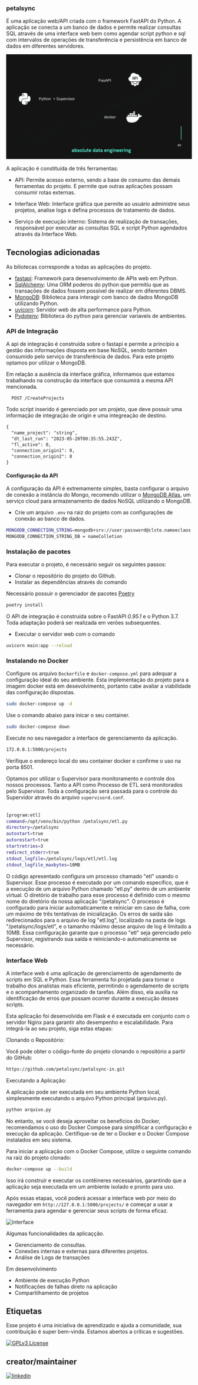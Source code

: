 
### petalsync

É uma aplicação web/API criada com o framework FastAPI do Python. A aplicação se conecta a um banco de dados e permite realizar consultas SQL através de uma interface web bem como agendar script python e sql com intervalos de operações de transferência e persistência em banco de dados em diferentes servidores. 


[![Demonstração](https://github.com/convutell/autconvutell/blob/main/petalsync/api/assets/capa.png)](https://www.youtube.com/watch?v=y3wszkN3T6s&ab_channel=ClaytonSilva)



A aplicação é constituída de três ferramentas:

- API: Permite acesso externo, sendo a base de consumo das demais ferramentas do projeto. E permite que outras aplicações possam consumir rotas externas.

- Interface Web: Interface gráfica que permite ao usuário administre seus projetos, analise logs e defina processos de tratamento de dados.

- Serviço de execução interno: Sistema de realização de transações, responsável por executar as consultas SQL e script Python agendados através da Interface Web.

## Tecnologias adicionadas

As biliotecas corresponde a todas as aplicações do projeto. 

- [fastapi](https://fastapi.tiangolo.com/): Framework para desenvolvimento de APIs web em Python.
- [SqlAlchemy](https://www.sqlalchemy.org/): Uma ORM poderos do python que permitiu que as transações de dados fossem possível de realizar em diferentes DBMS.
- [MongoDB](https://pypi.org/project/pymongo/): Biblioteca para interagir com banco de dados MongoDB utilizando Python.
- [uvicorn](https://www.uvicorn.org/): Servidor web de alta performance para Python.
- [Pydotenv](https://pypi.org/project/pydotenv/): Biblioteca do python para gerenciar variaveis de ambientes.


### API de Integração

A api de integração é construída sobre o fastapi e permite a princípio a gestão das informações disposta em base NoSQL, sendo também consumido pelo serviço de transferência de dados. Para este projeto optamos por utilizar o MongoDB.

Em relação a ausência da interface gráfica, informamos que estamos trabalhando na construção da interface que consumirá a mesma API mencionada.


```http
  POST /CreateProjects
```
Todo script inserido é gerenciado por um projeto, que deve possuir uma informação de integração de origin e uma integreação de destino.
```
{
  "name_project": "string",
  "dt_last_run": "2023-05-20T00:35:55.243Z",
  "fl_active": 0,
  "connection_origin1": 0,
  "connection_origin2": 0
}
```
#### Configuração da API

A configuração da API é extremamente simples, basta configurar o arquivo de conexão a instância do Mongo, recomendo utilizar o [MongoDB Atlas](https://www.mongodb.com/cloud/atlas/register), um serviço cloud para armazenamento de dados NoSQL utilizando o MongoDB.   

- Crie um arquivo `.env` na raiz do projeto com as configurações de conexão ao banco de dados.

```bash
MONGODB_CONNECTION_STRING=mongodb+srv://user:password@clste.namoeclaos.mongodb.ssc/
MONGODB_CONNECTION_STRING_DB = nameColletion
```
### Instalação de pacotes

Para executar o projeto, é necessário seguir os seguintes passos:

- Clonar o repositório do projeto do Github.
- Instalar as dependências através do comando

Necessário possuir o gerenciador de pacotes [Poetry](https://python-poetry.org/docs/cli/)

```bash
poetry install
```
O API de integração é construída sobre o FastAPI *0.95.1* e o Python 3.7. Toda adaptação poderá ser realizada em verões subsequentes. 

- Executar o servidor web com o comando 
```bash
uvicorn main:app --reload
```
### Instalando no Docker


Configure os arquivo `Dockerfile` e `docker-compose.yml` para adequar a configuração ideal do seu ambiente. Esta implementação do projeto para a imagem docker está em desevolvimento, portanto cabe avaliar a viabilidade das configuração dispostas. 

```bash
sudo docker-compose up -d
```
Use o comando abaixo para inicar o seu container. 

```bash
sudo docker-compose down
```

Execute no seu navegador a interface de gerenciamento da aplicação. 

```bash
172.0.0.1:5000/projects
```

Verifique o endereço local do seu container docker e confirme o uso na porta 8501.

Optamos por utilizar o Supervisor para monitoramento e controle dos nossos processos. Tanto a API como Processo de ETL será monitorados pelo Supervisor. Toda a configuração será passada para o controle do Supervidor através do arquivo `supervisord.conf`.

```bash

[program:etl]
command=/opt/venv/bin/python /petalsync/etl.py
directory=/petalsync
autostart=true
autorestart=true
startretries=3
redirect_stderr=true
stdout_logfile=/petalsync/logs/etl/etl.log
stdout_logfile_maxbytes=10MB
```
O código apresentado configura um processo chamado "etl" usando o Supervisor. Esse processo é executado por um comando específico, que é a execução de um arquivo Python chamado "etl.py" dentro de um ambiente virtual. O diretório de trabalho para esse processo é definido com o mesmo nome do diretório da nossa aplicação "/petalsync". O processo é configurado para iniciar automaticamente e reiniciar em caso de falha, com um máximo de três tentativas de inicialização. Os erros de saída são redirecionados para o arquivo de log "etl.log", localizado na pasta de logs "/petalsync/logs/etl", e o tamanho máximo desse arquivo de log é limitado a 10MB. Essa configuração garante que o processo "etl" seja gerenciado pelo Supervisor, registrando sua saída e reiniciando-o automaticamente se necessário.

### Interface Web

A interface web é uma aplicação de gerenciamento de agendamento de scripts em SQL e Python. Essa ferramenta foi projetada para tornar o trabalho dos analistas mais eficiente, permitindo o agendamento de scripts e o acompanhamento organizado de tarefas. Além disso, ela auxilia na identificação de erros que possam ocorrer durante a execução desses scripts.

Esta aplicação foi desenvolvida em Flask e é executada em conjunto com o servidor Nginx para garantir alto desempenho e escalabilidade. Para integrá-la ao seu projeto, siga estas etapas:


Clonando o Repositório:

Você pode obter o código-fonte do projeto clonando o repositório a partir do GitHub:


```bash
https://github.com/petalsync/petalsync-in.git
```

Executando a Aplicação:

A aplicação pode ser executada em seu ambiente Python local, simplesmente executando o arquivo Python principal (arquivo.py).

```bash
python arquivo.py

```
No entanto, se você deseja aproveitar os benefícios do Docker, recomendamos o uso do Docker Compose para simplificar a configuração e execução da aplicação. Certifique-se de ter o Docker e o Docker Compose instalados em seu sistema.

Para iniciar a aplicação com o Docker Compose, utilize o seguinte comando na raiz do projeto clonado:


```bash
docker-compose up --build

```

Isso irá construir e executar os contêineres necessários, garantindo que a aplicação seja executada em um ambiente isolado e pronto para uso.

Após essas etapas, você poderá acessar a interface web por meio do navegador em `http://127.0.0.1:5000/projects/` e começar a usar a ferramenta para agendar e gerenciar seus scripts de forma eficaz.

![interface](https://github.com/petalsync/autpetalsync/blob/main/petalsync/api/assets/interface.png)

Algumas funcionalidades da aplicaçção.

- Gerenciamento de consultas.
- Conexões internas e externas para diferentes projetos. 
- Análise de Logs de transações

Em desenvolvimento

- Ambiente de execução Python
- Notificações de falhas direto na aplicação
- Compartilhamento de projetos

## Etiquetas

Esse projeto é uma iniciativa de aprendizado e ajuda a comunidade, sua contribuição é super bem-vinda. Estamos abertos a críticas e sugestões.


[![GPLv3 License](https://img.shields.io/badge/License-GPL%20v3-yellow.svg)](https://www.gnu.org/licenses/gpl-3.0.pt-br.html)


## creator/maintainer

[![linkedin](https://img.shields.io/badge/linkedin-0A66C2?style=for-the-badge&logo=linkedin&logoColor=white)](https://www.linkedin.com/in/clayttonsilva/)


